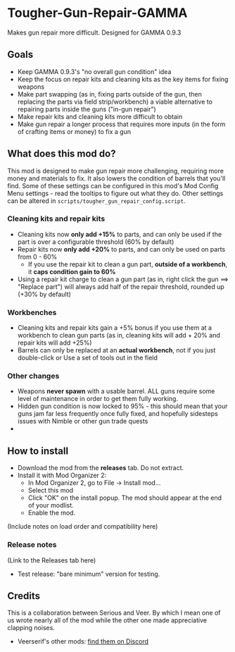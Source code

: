 # Tougher-Gun-Repair-GAMMA
 Makes gun repair more difficult. Designed for GAMMA 0.9.3

## Goals
- Keep GAMMA 0.9.3's "no overall gun condition" idea
- Keep the focus on repair kits and cleaning kits as the key items for fixing weapons
- Make part swapping (as in, fixing parts outside of the gun, then replacing the parts via field strip/workbench) a viable alternative to repairing parts inside the guns ("in-gun repair")
- Make repair kits and cleaning kits more difficult to obtain
- Make gun repair a longer process that requires more inputs (in the form of crafting items or money) to fix a gun

## What does this mod do?

This mod is designed to make gun repair more challenging, requiring more money and materials to fix. It also lowers the condition of barrels that you'll find. Some of these settings can be configured in this mod's Mod Config Menu settings - read the tooltips to figure out what they do. Other settings can be altered in `scripts/tougher_gun_repair_config.script`.

### Cleaning kits and repair kits
- Cleaning kits now **only add +15%** to parts, and can only be used if the part is over a configurable threshold (60% by default)
- Repair kits now **only add +20%** to parts, and can only be used on parts from 0 - 60%
  - If you use the repair kit to clean a gun part, **outside of a workbench**, it **caps condition gain to 60%**
- Using a repair kit charge to clean a gun part (as in, right click the gun ==> "Replace part") will always add half of the repair threshold, rounded up (+30% by default)

### Workbenches
- Cleaning kits and repair kits gain a +5% bonus if you use them at a workbench to clean gun parts (as in, cleaning kits will add + 20% and repair kits will add +25%)
- Barrels can only be replaced at an **actual workbench**, not if you just double-click or Use a set of tools out in the field

### Other changes
- Weapons **never spawn** with a usable barrel. ALL guns require some level of maintenance in order to get them fully working.
- Hidden gun condition is now locked to 95% - this should mean that your guns jam far less frequently once fully fixed, and hopefully sidesteps issues with Nimble or other gun trade quests
- 

## How to install
- Download the mod from the **releases** tab. Do not extract.
- Install it with Mod Organizer 2:
  - In Mod Organizer 2, go to File -> Install mod...
  - Select this mod
  - Click "OK" on the install popup. The mod should appear at the end of your modlist.
  - Enable the mod.

(Include notes on load order and compatibility here)

### Release notes

(Link to the Releases tab here)

- Test release: "bare minimum" version for testing.

## Credits

This is a collaboration between Serious and Veer. By which I mean one of us wrote nearly all of the mod while the other one made appreciative clapping noises.

- Veerserif's other mods: [find them on Discord](https://discord.com/channels/912320241713958912/1257380080397844533/1257390905560928297)